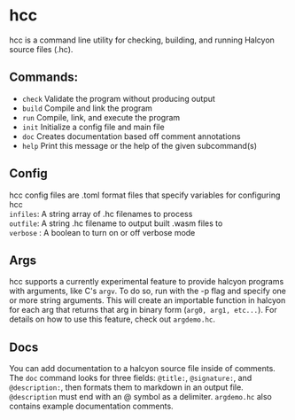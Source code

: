 # hcc
hcc is a command line utility for checking, building, and running Halcyon source files (.hc). 

## Commands:  
*  `check`  Validate the program without producing output
*  `build`  Compile and link the program
*  `run`    Compile, link, and execute the program
*  `init`   Initialize a config file and main file
*  `doc`    Creates documentation based off comment annotations
*  `help`   Print this message or the help of the given subcommand(s)

## Config
hcc config files are .toml format files that specify variables for configuring hcc  
`infiles`: A string array of .hc filenames to process  
`outfile`: A string .hc filename to output built .wasm files to  
`verbose` : A boolean to turn on or off verbose mode

## Args
hcc supports a currently experimental feature to provide halcyon programs with arguments, like C's `argv`. 
To do so, run with the -p flag and specify one or more string arguments.
This will create an importable function in halcyon for each arg that returns that arg in binary form (`arg0, arg1, etc...`). 
For details on how to use this feature, check out `argdemo.hc`.

## Docs
You can add documentation to a halcyon source file inside of comments.
The `doc` command looks for three fields: `@title:`, `@signature:`, and `@description:`, then formats them to markdown in an output file.
`@description` must end with an @ symbol as a delimiter.
`argdemo.hc` also contains example documentation comments.
